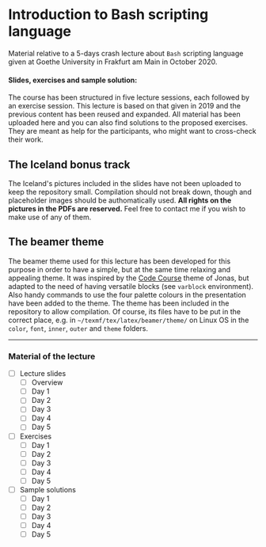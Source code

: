 # Introduction to Bash scripting language

Material relative to a 5-days crash lecture about `Bash` scripting language given at Goethe University in Frakfurt am Main in October 2020.

#### Slides, exercises and sample solution:

The course has been structured in five lecture sessions, each followed by an exercise session.
This lecture is based on that given in 2019 and the previous content has been reused and expanded.
All material has been uploaded here and you can also find solutions to the proposed exercises.
They are meant as help for the participants, who might want to cross-check their work.

## The Iceland bonus track

The Iceland's pictures included in the slides have not been uploaded to keep the repository small.
Compilation should not break down, though and placeholder images should be authomatically used.
**All rights on the pictures in the PDFs are reserved.**
Feel free to contact me if you wish to make use of any of them.

## The beamer theme

The beamer theme used for this lecture has been developed for this purpose in order to have a simple, but at the same time relaxing and appealing theme.
It was inspired by the [Code Course](https://github.com/Irubataru/beamer-themes) theme of Jonas, but adapted to the need of having versatile blocks (see `varblock` environment).
Also handy commands to use the four palette colours in the presentation have been added to the theme.
The theme has been included in the repository to allow compilation.
Of course, its files have to be put in the correct place, e.g. in `~/texmf/tex/latex/beamer/theme/` on Linux OS in the `color`, `font`, `inner`, `outer` and `theme` folders.

---

### Material of the lecture

- [ ] Lecture slides
  - [ ] Overview
  - [ ] Day 1
  - [ ] Day 2
  - [ ] Day 3
  - [ ] Day 4
  - [ ] Day 5

- [ ] Exercises
  - [ ] Day 1
  - [ ] Day 2
  - [ ] Day 3
  - [ ] Day 4
  - [ ] Day 5

- [ ] Sample solutions
  - [ ] Day 1
  - [ ] Day 2
  - [ ] Day 3
  - [ ] Day 4
  - [ ] Day 5
